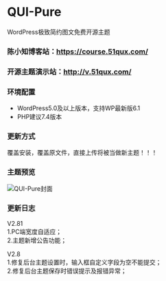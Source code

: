 # QUI-Pure
WordPress极致简约图文免费开源主题
### 陈小知博客站：https://course.51qux.com/
### 开源主题演示站：http://v.51qux.com/

### 环境配置
- WordPress5.0及以上版本，支持WP最新版6.1
- PHP建议7.4版本

### 更新方式
覆盖安装，覆盖原文件，直接上传将被当做新主题！！！

### 主题预览
![QUI-Pure封面](https://course.51qux.com/wp-content/uploads/2022/12/1.png)

### 更新日志
V2.81    
1.PC端宽度自适应；    
2.主题新增公告功能；    

V2.8    
1.修复后台主题设置时，输入框自定义字段为空不能提交；    
2.修复后台主题保存时错误提示及报错异常；    
